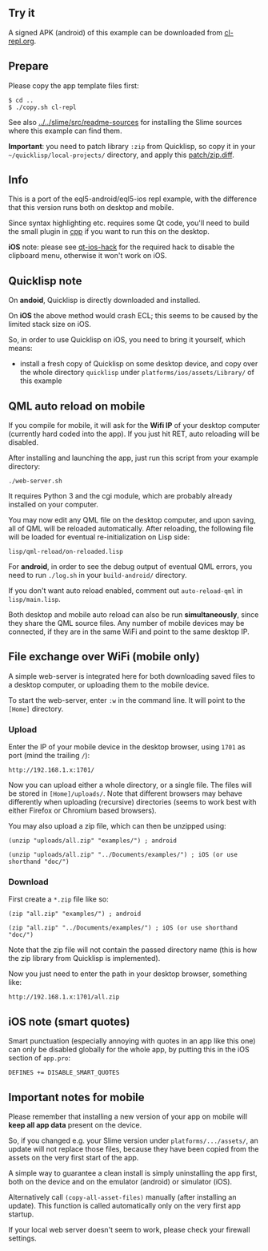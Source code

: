 
Try it
------

A signed APK (android) of this example can be downloaded from
[cl-repl.org](http://cl-repl.org/).



Prepare
-------

Please copy the app template files first:
```
$ cd ..
$ ./copy.sh cl-repl
```

See also [../../slime/src/readme-sources](../../slime/src/readme-sources.md) for
installing the Slime sources where this example can find them.

**Important**: you need to patch library `:zip` from Quicklisp, so copy it in
your `~/quicklisp/local-projects/` directory, and apply this
[patch/zip.diff](patch/zip.diff).



Info
----

This is a port of the eql5-android/eql5-ios repl example, with the difference
that this version runs both on desktop and mobile.

Since syntax highlighting etc. requires some Qt code, you'll need to build the
small plugin in [cpp](cpp/) if you want to run this on the desktop.

**iOS** note: please see [qt-ios-hack](qt-ios-hack/) for the required hack to
disable the clipboard menu, otherwise it won't work on iOS.



Quicklisp note
--------------

On **andoid**, Quicklisp is directly downloaded and installed.

On **iOS** the above method would crash ECL; this seems to be caused by the
limited stack size on iOS.

So, in order to use Quicklisp on iOS, you need to bring it yourself, which
means:

* install a fresh copy of Quicklisp on some desktop device, and copy over the
  whole directory `quicklisp` under `platforms/ios/assets/Library/` of this
  example



QML auto reload on mobile
-------------------------

If you compile for mobile, it will ask for the **Wifi IP** of your desktop
computer (currently hard coded into the app). If you just hit RET, auto
reloading will be disabled.

After installing and launching the app, just run this script from your example
directory:
```
./web-server.sh
```
It requires Python 3 and the cgi module, which are probably already installed
on your computer.

You may now edit any QML file on the desktop computer, and upon saving, all of
QML will be reloaded automatically. After reloading, the following file will be
loaded for eventual re-initialization on Lisp side:
```
lisp/qml-reload/on-reloaded.lisp
```
For **android**, in order to see the debug output of eventual QML errors, you
need to run `./log.sh` in your `build-android/` directory.

If you don't want auto reload enabled, comment out `auto-reload-qml` in
`lisp/main.lisp`.

Both desktop and mobile auto reload can also be run **simultaneously**, since
they share the QML source files. Any number of mobile devices may be connected,
if they are in the same WiFi and point to the same desktop IP.



File exchange over WiFi (mobile only)
-------------------------------------

A simple web-server is integrated here for both downloading saved files to a
desktop computer, or uploading them to the mobile device.

To start the web-server, enter `:w` in the command line. It will point to the
`[Home]` directory.

### Upload

Enter the IP of your mobile device in the desktop browser, using `1701` as
port (mind the trailing `/`):
```
http://192.168.1.x:1701/
```
Now you can upload either a whole directory, or a single file. The files will
be stored in `[Home]/uploads/`. Note that different browsers may behave
differently when uploading (recursive) directories (seems to work best with
either Firefox or Chromium based browsers).

You may also upload a zip file, which can then be unzipped using:
```
(unzip "uploads/all.zip" "examples/") ; android

(unzip "uploads/all.zip" "../Documents/examples/") ; iOS (or use shorthand "doc/")
```

### Download

First create a `*.zip` file like so:
```
(zip "all.zip" "examples/") ; android

(zip "all.zip" "../Documents/examples/") ; iOS (or use shorthand "doc/")
```
Note that the zip file will not contain the passed directory name (this is how
the zip library from Quicklisp is implemented).

Now you just need to enter the path in your desktop browser, something like:
```
http://192.168.1.x:1701/all.zip
```



iOS note (smart quotes)
-----------------------

Smart punctuation (especially annoying with quotes in an app like this one) can
only be disabled globally for the whole app, by putting this in the iOS section
of `app.pro`:
```
DEFINES += DISABLE_SMART_QUOTES
```



Important notes for mobile
--------------------------

Please remember that installing a new version of your app on mobile will
**keep all app data** present on the device.

So, if you changed e.g. your Slime version under `platforms/.../assets/`, an
update will not replace those files, because they have been copied from the
assets on the very first start of the app.

A simple way to guarantee a clean install is simply uninstalling the app first,
both on the device and on the emulator (android) or simulator (iOS).

Alternatively call `(copy-all-asset-files)` manually (after installing an
update). This function is called automatically only on the very first app
startup.

If your local web server doesn't seem to work, please check your firewall
settings.
